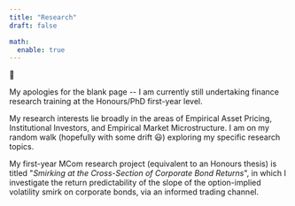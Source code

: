 ```yaml
---
title: "Research"
draft: false

math:
  enable: true
---
```

:page_facing_up: 

My apologies for the blank page -- I am currently still undertaking finance research training at the Honours/PhD first-year level.

My research interests lie broadly in the areas of Empirical Asset Pricing, Institutional Investors, and Empirical Market Microstructure. I am on my random walk (hopefully with some drift :smiley:) exploring my specific research topics.

My first-year MCom research project (equivalent to an Honours thesis) is titled "*Smirking at the Cross-Section of Corporate Bond Returns*", in which I investigate the return predictability of the slope of the option-implied volatility smirk on corporate bonds, via an informed trading channel.


